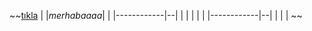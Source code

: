  ~~[tıkla](https://github.com/iremsys/deneme1)
|
|*merhabaaaa*|  |
|------------|--|
|            |  |
|  |
|------------|--|
|            |  |
~~
